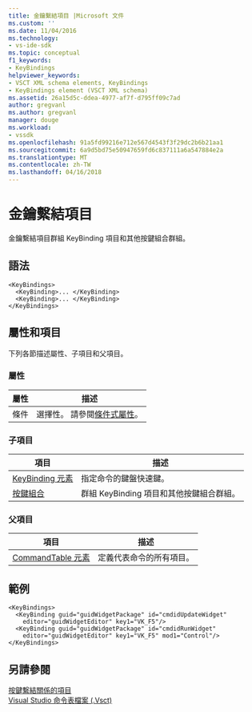 ```yaml
---
title: 金鑰繫結項目 |Microsoft 文件
ms.custom: ''
ms.date: 11/04/2016
ms.technology:
- vs-ide-sdk
ms.topic: conceptual
f1_keywords:
- KeyBindings
helpviewer_keywords:
- VSCT XML schema elements, KeyBindings
- KeyBindings element (VSCT XML schema)
ms.assetid: 26a15d5c-ddea-4977-af7f-d795ff09c7ad
author: gregvanl
ms.author: gregvanl
manager: douge
ms.workload:
- vssdk
ms.openlocfilehash: 91a5fd99216e712e567d4543f3f29dc2b6b21aa1
ms.sourcegitcommit: 6a9d5bd75e50947659fd6c837111a6a547884e2a
ms.translationtype: MT
ms.contentlocale: zh-TW
ms.lasthandoff: 04/16/2018
---
```

# <a name="keybindings-element"></a>金鑰繫結項目
金鑰繫結項目群組 KeyBinding 項目和其他按鍵組合群組。  
  
## <a name="syntax"></a>語法  
  
```  
<KeyBindings>  
  <KeyBinding>... </KeyBinding>  
  <KeyBinding>... </KeyBinding>  
</KeyBindings>  
```  
  
## <a name="attributes-and-elements"></a>屬性和項目  
 下列各節描述屬性、子項目和父項目。  
  
### <a name="attributes"></a>屬性  
  
|屬性|描述|  
|---------------|-----------------|  
|條件|選擇性。 請參閱[條件式屬性](../extensibility/vsct-xml-schema-conditional-attributes.md)。|  
  
### <a name="child-elements"></a>子項目  
  
|項目|描述|  
|-------------|-----------------|  
|[KeyBinding 元素](../extensibility/keybinding-element.md)|指定命令的鍵盤快速鍵。|  
|[按鍵組合](../extensibility/keybindings-element.md)|群組 KeyBinding 項目和其他按鍵組合群組。|  
  
### <a name="parent-elements"></a>父項目  
  
|項目|描述|  
|-------------|-----------------|  
|[CommandTable 元素](../extensibility/commandtable-element.md)|定義代表命令的所有項目。|  
  
## <a name="example"></a>範例  
  
```  
<KeyBindings>  
  <KeyBinding guid="guidWidgetPackage" id="cmdidUpdateWidget"   
    editor="guidWidgetEditor" key1="VK_F5"/>  
  <KeyBinding guid="guidWidgetPackage" id="cmdidRunWidget"   
    editor="guidWidgetEditor" key1="VK_F5" mod1="Control"/>  
</KeyBindings>  
```  
  
## <a name="see-also"></a>另請參閱  
 [按鍵繫結關係的項目](../extensibility/keybinding-element.md)   
 [Visual Studio 命令表檔案 (.Vsct)](../extensibility/internals/visual-studio-command-table-dot-vsct-files.md)